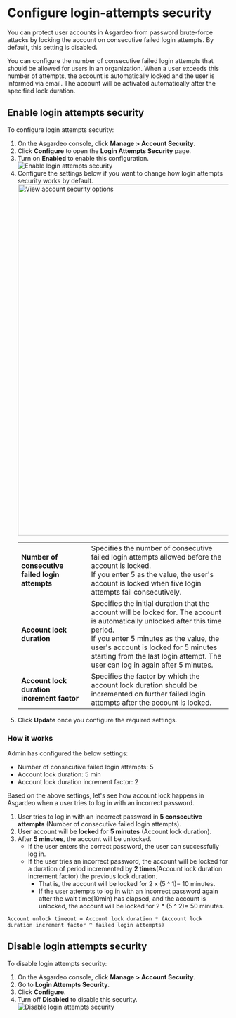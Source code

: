 # Configure login-attempts security

You can protect user accounts in Asgardeo from password brute-force attacks by locking the account on consecutive failed login attempts. By default, this setting is disabled.

You can configure the number of consecutive failed login attempts that should be allowed for users in an organization. When a user exceeds this number of attempts, the account is automatically locked and the user is informed via email. The account will be activated automatically after the specified lock duration.

## Enable login attempts security

To configure login attempts security:
1. On the Asgardeo console, click **Manage > Account Security**.
2. Click **Configure** to open the **Login Attempts Security** page.
3. Turn on **Enabled** to enable this configuration.  
   <img :src="$withBase('/assets/img/guides/organization/account-security/login-attempts-security/disable-login-attempts-security.png')" alt="Enable login attempts security">
4. Configure the settings below if you want to change how login attempts security works by default.
   <img :src="$withBase('/assets/img/guides/organization/account-security/login-attempts-security/configure-login-attempts-security.png')" width="800" alt="View account security options">
   <table>
      <tbody>
         <tr>
              <td><b>Number of consecutive failed login attempts</b></td>
              <td>Specifies the number of consecutive failed login attempts allowed before the account is locked. <br>
              If you enter 5 as the value, the user's account is locked when five login attempts fail consecutively.</td>
         </tr>
         <tr>
            <td><b>Account lock duration</b></td>
            <td>Specifies the initial duration that the account will be locked for. The account is automatically unlocked after this time period. <br>
             If you enter 5 minutes as the value, the user's account is locked for 5 minutes starting from the last login attempt. The user can log in again after 5 minutes.</td>
       </tr>
       <tr>
           <td><b>Account lock duration increment factor</b></td>
           <td>Specifies the factor by which the account lock duration should be incremented on further failed login attempts after the account is locked.</td>
      </tr>
      </tbody>
   </table>
5. Click **Update** once you configure the required settings.

### How it works

Admin has configured the below settings:
- Number of consecutive failed login attempts: 5
- Account lock duration: 5 min
- Account lock duration increment factor: 2

Based on the above settings, let's see how account lock happens in Asgardeo when a user tries to log in with an incorrect password.
1. User tries to log in with an incorrect password in **5 consecutive attempts** (Number of consecutive failed login attempts).
2. User account will be **locked** for **5 minutes** (Account lock duration).
3. After **5 minutes**, the account will be unlocked.
   -  If the user enters the correct password, the user can successfully log in.
   -  If the user tries an incorrect password, the account will be locked for a duration of period incremented by **2 times**(Account lock duration increment factor) the previous lock duration.
        - That is, the account will be locked for 2 x (5 ^ 1)= 10 minutes.
        - If the user attempts to log in with an incorrect password again after the wait time(10min) has elapsed, and the account is unlocked, the account will be locked for 2 * (5 ^ 2)= 50 minutes.

``` no-line-numbers
Account unlock timeout = Account lock duration * (Account lock duration increment factor ^ failed login attempts)
```

## Disable login attempts security

To disable login attempts security:
1. On the Asgardeo console, click **Manage > Account Security**.
2. Go to **Login Attempts Security**.
3. Click **Configure**.
4. Turn off **Disabled** to disable this security.  
   <img :src="$withBase('/assets/img/guides/organization/account-security/login-attempts-security/disable-login-attempts-security.png')" alt="Disable login attempts security">
